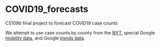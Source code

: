 # COVID19_forecasts
CS109b final project to forecast COVID19 case counts 

We attempt to use case counts by county from the [NYT](https://github.com/nytimes/covid-19-data), special Google [mobility data](https://www.google.com/covid19/mobility/), and Google [trends data](https://trends.google.com/trends/?geo=US).
